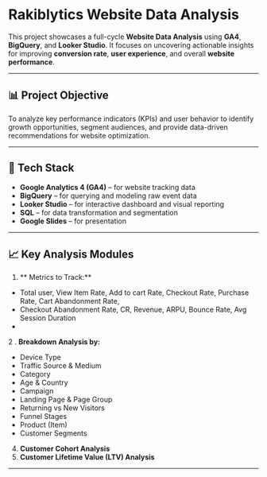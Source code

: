 # Rakiblytics Website Data Analysis

This project showcases a full-cycle **Website Data Analysis** using **GA4**, **BigQuery**, and **Looker Studio**. It focuses on uncovering actionable insights for improving **conversion rate**, **user experience**, and overall **website performance**.

---

## 📊 Project Objective

To analyze key performance indicators (KPIs) and user behavior to identify growth opportunities, segment audiences, and provide data-driven recommendations for website optimization.

---

## 🚀 Tech Stack

- **Google Analytics 4 (GA4)** – for website tracking data  
- **BigQuery** – for querying and modeling raw event data  
- **Looker Studio** – for interactive dashboard and visual reporting  
- **SQL** – for data transformation and segmentation  
- **Google Slides** – for presentation

---

## 📈 Key Analysis Modules

1.  ** Metrics to Track:**
- Total user, View Item Rate, Add to cart Rate, Checkout Rate, Purchase Rate, Cart Abandonment Rate,
- Checkout Abandonment Rate, CR, Revenue, ARPU, Bounce Rate, Avg Session Duration
- 
2 . **Breakdown Analysis by:**  
   - Device Type  
   - Traffic Source & Medium  
   - Category  
   - Age & Country  
   - Campaign  
   - Landing Page & Page Group  
   - Returning vs New Visitors  
   - Funnel Stages  
   - Product (Item)  
   - Customer Segments

4. **Customer Cohort Analysis**  
5. **Customer Lifetime Value (LTV) Analysis**

---
